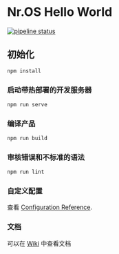 # Nr.OS Hello World
[![pipeline status](http://10.2.38.40/np/portal-application-template/badges/master/pipeline.svg)](http://10.2.38.40/np/portal-application-template/commits/master)

## 初始化

```bash
npm install
```

### 启动带热部署的开发服务器

```bash
npm run serve
```

### 编译产品

```bash
npm run build
```

### 审核错误和不标准的语法

```bash
npm run lint
```

### 自定义配置

查看 [Configuration Reference](https://cli.vuejs.org/config/).

### 文档

可以在 [Wiki](http://nvwa.jiuqi.com.cn/gitlab/nvwa/nros/app-template/wikis/NR-portal%E6%89%93%E5%8C%85%E6%A8%A1%E6%9D%BF%E5%B7%A5%E7%A8%8B%E4%BB%8B%E7%BB%8D) 中查看文档
